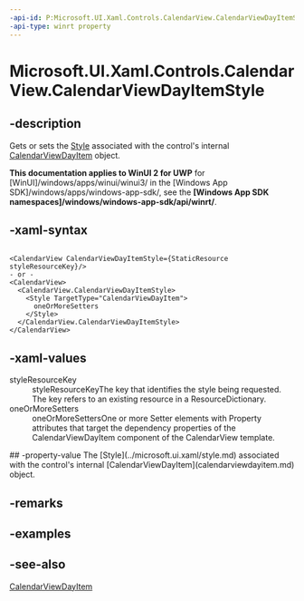 ```yaml
---
-api-id: P:Microsoft.UI.Xaml.Controls.CalendarView.CalendarViewDayItemStyle
-api-type: winrt property
---
```


<!-- Property syntax
public Windows.UI.Xaml.Style CalendarViewDayItemStyle { get;  set; }
-->

# Microsoft.UI.Xaml.Controls.CalendarView.CalendarViewDayItemStyle

## -description
Gets or sets the [Style](../microsoft.ui.xaml/style.md) associated with the control's internal [CalendarViewDayItem](calendarviewdayitem.md) object.

**This documentation applies to WinUI 2 for UWP** for [WinUI]/windows/apps/winui/winui3/ in the [Windows App SDK]/windows/apps/windows-app-sdk/, see the **[Windows App SDK namespaces]/windows/windows-app-sdk/api/winrt/**.

## -xaml-syntax
```xaml

<CalendarView CalendarViewDayItemStyle={StaticResource styleResourceKey}/>
- or -
<CalendarView>
  <CalendarView.CalendarViewDayItemStyle>
    <Style TargetType="CalendarViewDayItem">
      oneOrMoreSetters
    </Style>
  </CalendarView.CalendarViewDayItemStyle>
</CalendarView>
```


## -xaml-values
<dl><dt>styleResourceKey</dt><dd>styleResourceKeyThe key that identifies the style being requested. The key refers to an existing resource in a ResourceDictionary.</dd>
<dt>oneOrMoreSetters</dt><dd>oneOrMoreSettersOne or more Setter elements with Property attributes that target the dependency properties of the CalendarViewDayItem component of the CalendarView template.</dd>
</dl>
## -property-value
The [Style](../microsoft.ui.xaml/style.md) associated with the control's internal [CalendarViewDayItem](calendarviewdayitem.md) object.

## -remarks

## -examples

## -see-also
[CalendarViewDayItem](calendarviewdayitem.md)
